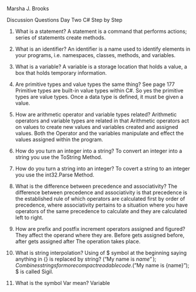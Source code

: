 Marsha J. Brooks

Discussion Questions Day Two
C# Step by Step
1.	What is a statement?
A statement is a command that performs actions; series of statements create methods.
2.	What is an identifier?
An identifier is a name used to identify elements in your programs, i.e. namespaces, classes,
methods, and variables. 
3.	What is a variable?
A variable is a storage location that holds a value, a box that holds temporary information.
4.	Are primitive types and value types the same thing? See page 177
Primitive types are built-in value types within C#.  So yes the primitive types are value types.
Once a data type is defined, it must be given a value.
5.	How are arithmetic operator and variable types related?
Arithmetic operators and variable types are related in that Arithmetic operators act on values to create new values and variables created and assigned values.  Both the Operator and the variables manipulate and effect the values assigned within the program.
6.	How do you turn an integer into a string?
To convert an integer into a string you use the ToString Method.
7.	How do you turn a string into an integer?
To covert a string to an integer you use the int32.Parse Method.
8.	What is the difference between precedence and associativity?
The difference between precedence and associativity is that precedence is the established rule of which  operators are calculated first by order of precedence, where associativity pertains to a situation where you have operators of the same precedence to calculate and they are calculated left to right.

9.	How are prefix and postfix increment operators assigned and figured?
They affect the operand where they are.  Before gets assigned before, after gets assigned after
The operation takes place.

10.	What is string interpolation?
Using of $ symbol at the beginning saying anything in {} is replaced by string?
(“My name is $name”); Combines strings for more compact readable code.
($”My name is {name}”); $ is called Sigil.
11.	What is the symbol Var mean?  Variable
